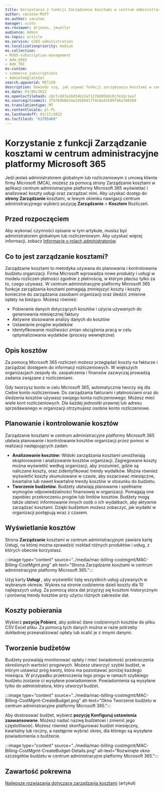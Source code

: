 ```yaml
---
title: Korzystanie z funkcji Zarządzanie kosztami w centrum administracyjne platformy Microsoft 365
author: cmcatee-MSFT
ms.author: cmcatee
manager: scotv
ms.reviewer: drjones, jmueller
audience: Admin
ms.topic: article
ms.service: o365-administration
ms.localizationpriority: medium
ms.collection:
- M365-subscription-management
- Adm_O365
- Adm_TOC
ms.custom:
- commerce_subscriptions
- AdminTemplateSet
search.appverid: MET150
description: Dowiedz się, jak używać funkcji zarządzania kosztami w centrum administracyjne platformy Microsoft 365, aby wyświetlać i analizować koszty organizacji oraz zarządzać nimi.
ms.date: 03/09/2022
ms.openlocfilehash: c0cfcd47e20d34b12af1276995b0c0cfe1dc1ee7
ms.sourcegitcommit: 3fb76db6b34e24569417f4c8a41b99f46a780389
ms.translationtype: MT
ms.contentlocale: pl-PL
ms.lasthandoff: 03/17/2022
ms.locfileid: "63705460"
---
```

# <a name="use-cost-management-in-the-microsoft-365-admin-center"></a>Korzystanie z funkcji Zarządzanie kosztami w centrum administracyjne platformy Microsoft 365

Jeśli jesteś administratorem globalnym lub rozliczeniowym z umową klienta firmy Microsoft (MCA), możesz za pomocą strony  Zarządzanie kosztami w aplikacji centrum administracyjne platformy Microsoft 365 wyświetlać i analizować koszty usługi oraz zarządzać nimi. Aby uzyskać dostęp do **strony Zarządzanie** kosztami, w lewym okienku nawigacji centrum administracyjnego wybierz pozycję **Zarządzanie** >  **Kosztem** Rozliczeń.

## <a name="before-you-begin"></a>Przed rozpoczęciem

Aby wykonać czynności opisane w tym artykule, musisz być administratorem globalnym lub rozliczeniowym. Aby uzyskać więcej informacji, zobacz [Informacje o rolach administratorów](../admin/add-users/about-admin-roles.md).

## <a name="what-is-cost-management"></a>Co to jest zarządzanie kosztami?

Zarządzanie kosztami to metodyka używana do planowania i kontrolowania budżetu organizacji. Firma Microsoft wprowadza nowe produkty i usługi w modelu rozliczeń płatności zgodnie z płatnością, w którym płacisz tylko za to, czego używasz. W centrum administracyjne platformy Microsoft 365 funkcje zarządzania kosztami pomagają zmniejszyć koszty i koszty konieczne do zarządzania zasobami organizacji oraz śledzić zmienne opłaty na bieżąco. Możesz również:

- Pobieranie danych dotyczących kosztów i użycia używanych do generowania miesięcznej faktury
- Aktywne stosowanie analizy danych do kosztów
- Ustawianie progów wydatków
- Identyfikowanie możliwości zmian obciążenia pracą w celu optymalizowania wydatków (procesy wewnętrzne)

## <a name="understand-your-costs"></a>Opis kosztów

Za pomocą Microsoft 365 rozliczeń możesz przeglądać koszty na fakturze i zarządzać dostępem do informacji rozliczeniowych. W większych organizacjach zespoły ds. zaopatrzenia i finansów zazwyczaj prowadzą zadania związane z rozliczeniami.

Gdy tworzysz konto w celu Microsoft 365, automatycznie tworzy się dla Ciebie konto rozliczeniowe. Do zarządzania fakturami i płatnościami oraz do śledzenia kosztów używasz swojego konta rozliczeniowego. Możesz mieć wiele kont rozliczeniowych. Dla każdej jednostki prawnej lub adresu sprzedawanego w organizacji otrzymujesz osobne konto rozliczeniowe.

## <a name="plan-and-control-costs"></a>Planowanie i kontrolowanie kosztów

Zarządzanie kosztami w centrum administracyjne platformy Microsoft 365 ułatwia planowanie i kontrolowanie kosztów organizacji przez pomoc w realizacji następujących zadań:

- **Analizowanie kosztów:** Widoki zarządzania kosztami umożliwiają eksplorowanie i analizowanie kosztów organizacji. Zagregowane koszty można wyświetlić według organizacji, aby zrozumieć, gdzie są naliczane koszty, oraz zidentyfikować trendy wydatków. Można również wyświetlić koszty skumulowane w czasie, aby oszacować miesięczne, kwartalne lub nawet kwartalne trendy kosztów w stosunku do budżetu.
- **Tworzenie budżetów.** Budżety ułatwiają planowanie i spełnianie wymogów odpowiedzialności finansowej w organizacji. Pomagają one zapobiec przekroczeniu progów lub limitów kosztów. Budżety mogą także ułatwić informowanie innych osób o ich wydatkach, aby aktywnie zarządzać kosztami. Dzięki budżetom możesz zobaczyć, jak wydatki w organizacji postępują wraz z czasem.

## <a name="view-costs"></a>Wyświetlanie kosztów

Strona **Zarządzanie** kosztami w centrum administracyjnym zawiera kartę Usługi, na której można sprawdzić rozkład różnych produktów i usług, z których obecnie korzystasz.

:::image type="content" source="../media/mac-billing-costmgmt/MAC-Billing-CostMgmt.png" alt-text="Strona Zarządzanie kosztami w centrum administracyjne platformy Microsoft 365.":::

Użyj karty **Usługi** , aby wyświetlić listę wszystkich usług używanych w wybranym okresie. Wykres na stronie codziennie dzieli koszty dla 10 najlepszych usług. Za pomocą stora dat przyjrzyj się kosztom historycznym i porównaj trendy kosztów przy użyciu różnych zakresów dat.

## <a name="download-costs"></a>Koszty pobierania

Wybierz **pozycję Pobierz**, aby pobrać dane codziennych kosztów do pliku CSV Excel pliku. Za pomocą tych danych można w razie potrzeby dokładniej przeanalizować opłaty lub scalić je z innymi danymi.

## <a name="create-budgets"></a>Tworzenie budżetów

Budżety pozwalają monitorować opłaty i mieć świadomość przekroczenia określonych wartości progowych. Możesz utworzyć szybki budżet, w którym ustawisz próg kwoty, która ma pozostawać poniżej każdego miesiąca. W przypadku przekroczenia tego progu w ramach szybkiego budżetu zostanie ci wysyłane powiadomienie. Powiadomienia są wysyłane tylko do administratora, który utworzył budżet.

:::image type="content" source="../media/mac-billing-costmgmt/MAC-Billing-CostMgmt-CreateBudget.png" alt-text="Okno Tworzenie budżetu w centrum administracyjne platformy Microsoft 365.":::

Aby dostosować budżet, wybierz **pozycję Konfiguruj ustawienia zaawansowane**. Możesz nadać nazwę budżetowi i zmienić jego częstotliwość. Możesz również skonfigurować budżet miesięczny, kwartalny lub roczny, a następnie wybrać okres, dla którego są wysyłane powiadomienia o budżecie.

:::image type="content" source="../media/mac-billing-costmgmt/MAC-Billing-CostMgmt-CreateBudget-Details.png" alt-text="Rozwinięte okno szczegółów budżetu w centrum administracyjne platformy Microsoft 365.":::

## <a name="related-content"></a>Zawartość pokrewna

[Najlepsze rozwiązania dotyczące zarządzania kosztami](/azure/cost-management-billing/costs/cost-mgt-best-practices) (artykuł)
